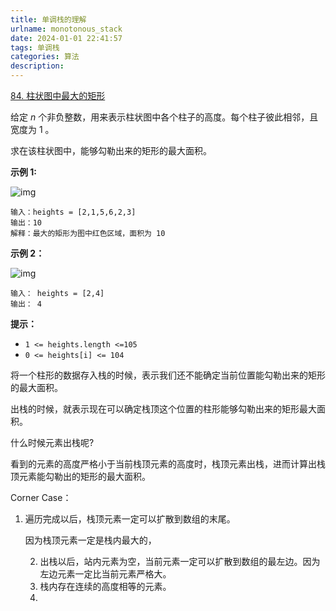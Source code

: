 ```yaml
---
title: 单调栈的理解
urlname: monotonous_stack
date: 2024-01-01 22:41:57
tags: 单调栈
categories: 算法
description: 
---
```


[84. 柱状图中最大的矩形](https://leetcode.cn/problems/largest-rectangle-in-histogram/)

给定 *n* 个非负整数，用来表示柱状图中各个柱子的高度。每个柱子彼此相邻，且宽度为 1 。

求在该柱状图中，能够勾勒出来的矩形的最大面积。

**示例 1:**

![img](https://assets.leetcode.com/uploads/2021/01/04/histogram.jpg)

```
输入：heights = [2,1,5,6,2,3]
输出：10
解释：最大的矩形为图中红色区域，面积为 10
```

**示例 2：**

![img](https://assets.leetcode.com/uploads/2021/01/04/histogram-1.jpg)

```
输入： heights = [2,4]
输出： 4
```

**提示：**

- `1 <= heights.length <=105`
- `0 <= heights[i] <= 104`

将一个柱形的数据存入栈的时候，表示我们还不能确定当前位置能勾勒出来的矩形的最大面积。

出栈的时候，就表示现在可以确定栈顶这个位置的柱形能够勾勒出来的矩形最大面积。

什么时候元素出栈呢?

看到的元素的高度严格小于当前栈顶元素的高度时，栈顶元素出栈，进而计算出栈顶元素能勾勒出的矩形的最大面积。



Corner Case：

1. 遍历完成以后，栈顶元素一定可以扩散到数组的末尾。

    因为栈顶元素一定是栈内最大的，

    2. 出栈以后，站内元素为空，当前元素一定可以扩散到数组的最左边。因为左边元素一定比当前元素严格大。
    3. 栈内存在连续的高度相等的元素。
    4. 
